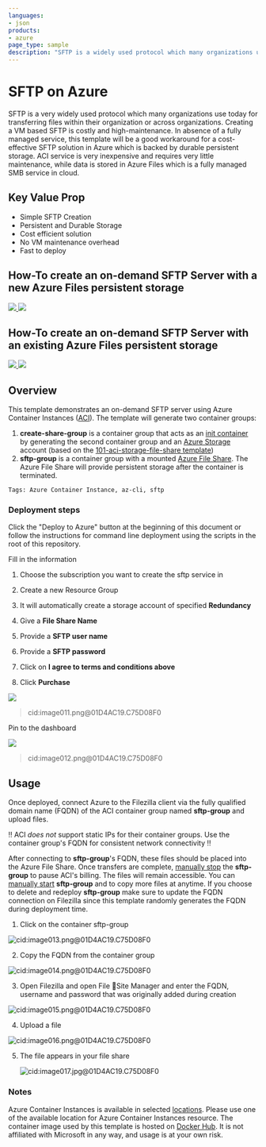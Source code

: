 ```yaml
---
languages:
- json
products:
- azure
page_type: sample
description: "SFTP is a widely used protocol which many organizations use for transferring files."
---
```


# SFTP on Azure

SFTP is a very widely used protocol which many organizations use today for transferring files within their organization or across organizations. Creating a VM based SFTP is costly and high-maintenance. In absence of a fully managed service, this template will be a good workaround for a cost-effective SFTP solution in Azure which is backed by durable persistent storage. ACI service is very inexpensive and requires very little maintenance, while data is stored in Azure Files which is a fully managed SMB service in cloud.

## Key Value Prop

* Simple SFTP Creation
* Persistent and Durable Storage
* Cost efficient solution
* No VM maintenance overhead
* Fast to deploy

## How-To create an on-demand SFTP Server with a new Azure Files persistent storage

<a href="https://portal.azure.com/#create/Microsoft.Template/uri/https%3A%2F%2Fraw.githubusercontent.com%2FDImuthuUpe%2Fsftp-creation-template%2Fmaster%2Fcreate-aci-sftp-server-and-azure-files%2Fazuredeploy.json" target="_blank">
    <img src="http://azuredeploy.net/deploybutton.png"/>
</a>
<a href="http://armviz.io/#/?load=https%3A%2F%2Fraw.githubusercontent.com%2FDImuthuUpe%2Fsftp-creation-template%2Fmaster%2Fcreate-aci-sftp-server-and-azure-files%2Fazuredeploy.json" target="_blank">
    <img src="http://armviz.io/visualizebutton.png"/>
</a>

## How-To create an on-demand SFTP Server with an existing Azure Files persistent storage

<a href="https://portal.azure.com/#create/Microsoft.Template/uri/https%3A%2F%2Fraw.githubusercontent.com%2FDImuthuUpe%2Fsftp-creation-template%2Fmaster%2Fcreate-aci-sftp-server-with-existing-azure-file-share%2Fazuredeploy.json" target="_blank">
    <img src="http://azuredeploy.net/deploybutton.png"/>
</a>
<a href="http://armviz.io/#/?load=https%3A%2F%2Fraw.githubusercontent.com%2FDImuthuUpe%2Fsftp-creation-template%2Fmaster%2Fcreate-aci-sftp-server-with-existing-azure-file-share%2Fazuredeploy.json" target="_blank">
    <img src="http://armviz.io/visualizebutton.png"/>
</a>

## Overview
This template demonstrates an on-demand SFTP server using Azure Container Instances ([ACI](https://docs.microsoft.com/en-us/azure/container-instances/)). The template will generate two container groups: 
1. **create-share-group** is a container group that acts as an [init container](https://kubernetes.io/docs/concepts/workloads/pods/init-containers/) by generating the second container group and an [Azure Storage](https://docs.microsoft.com/en-us/azure/storage/common/storage-account-overview) account (based on the [101-aci-storage-file-share template](https://github.com/Azure/azure-quickstart-templates/tree/master/101-aci-storage-file-share)) 
2. **sftp-group** is a container group with a mounted [Azure File Share](https://docs.microsoft.com/en-us/azure/storage/files/storage-how-to-create-file-share). The Azure File Share will provide persistent storage after the container is terminated.

`Tags: Azure Container Instance, az-cli, sftp`

### Deployment steps

Click the "Deploy to Azure" button at the beginning of this document or follow the instructions for command line deployment using the scripts in the root of this repository.

Fill in the information

1.  Choose the subscription you want to create the sftp service in

2.  Create a new Resource Group

3.  It will automatically create a storage account of specified **Redundancy**

4.  Give a **File Share Name**

5.  Provide a **SFTP user name**

6.  Provide a **SFTP password**

7.  Click on **I agree to terms and conditions above**

8.  Click **Purchase**

![](media/f851279263a95b834f590158154fa7db.png)

>   cid:image011.png\@01D4AC19.C75D08F0

Pin to the dashboard

![](media/b78de12062ed4a83bbe8fc3a1e916dc9.png)

>   cid:image012.png\@01D4AC19.C75D08F0


## Usage

Once deployed, connect Azure to the Filezilla client via the fully qualified domain name (FQDN) of the ACI container group named **sftp-group** and upload files. 

:bangbang: ACI _does not_ support static IPs for their container groups. Use the container group's FQDN for consistent network connectivity :bangbang: 

After connecting to **sftp-group**'s FQDN, these files should be placed into the Azure File Share. Once transfers are complete, [manually stop](https://docs.microsoft.com/bs-latn-ba/azure/container-instances/container-instances-stop-start#stop) the **sftp-group** to pause ACI's billing. The files will remain accessible. You can [manually start](https://docs.microsoft.com/bs-latn-ba/azure/container-instances/container-instances-stop-start#start)  **sftp-group** and to copy more files at anytime. If you choose to delete and redeploy **sftp-group** make sure to update the FQDN connection on Filezilla since this template randomly generates the FQDN during deployment time. 

1. Click on the container sftp-group

![cid:image013.png\@01D4AC19.C75D08F0](media/27eb882cc865681917477f753c7361aa.png)

2. Copy the FQDN from the container group

![cid:image014.png\@01D4AC19.C75D08F0](media/fqdn_image.PNG)

3. Open Filezilla and open File Site Manager and enter the FQDN, username and
password that was originally added during creation

![cid:image015.png\@01D4AC19.C75D08F0](media/0f9a21b676c64a6de53bff3a317977f9.png)


4. Upload a file

![cid:image016.png\@01D4AC19.C75D08F0](media/07d51c6830a6975b0fe1869f08378c35.png)


5. The file appears in your file share

    ![cid:image017.jpg\@01D4AC19.C75D08F0](media/45f6559a0fdcd3f6e300153d13eb3fde.jpg)

### Notes

Azure Container Instances is available in selected [locations](https://docs.microsoft.com/en-us/azure/container-instances/container-instances-quotas#region-availability). Please use one of the available location for Azure Container Instances resource.
The container image used by this template is hosted on [Docker Hub](https://hub.docker.com/r/atmoz/sftp). It is not affiliated with Microsoft in any way, and usage is at your own risk.
